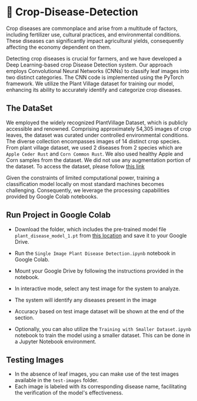 # 🌱 Crop-Disease-Detection

Crop diseases are commonplace and arise from a multitude of factors, including fertilizer use, cultural practices, and environmental conditions. These diseases can significantly impact agricultural yields, consequently affecting the economy dependent on them.

Detecting crop diseases is crucial for farmers, and we have developed a Deep Learning-based crop Disease Detection system. Our approach employs Convolutional Neural Networks (CNNs) to classify leaf images into two distinct categories. The CNN code is implemented using the PyTorch framework. We utilize the Plant Village dataset for training our model, enhancing its ability to accurately identify and categorize crop diseases. 

## The DataSet
We employed the widely recognized PlantVillage Dataset, which is publicly accessible and renowned. Comprising approximately 54,305 images of crop leaves, the dataset was curated under controlled environmental conditions. The diverse collection encompasses images of 14 distinct crop species. From plant village dataset, we used 2 diseases from 2 species which are `Apple Ceder Rust` and `Corn Common Rust`. We also used healthy Apple and Corn samples from the dataset. We did not use any augmentation portion of the dataset. To access the dataset, please follow [this link](https://data.mendeley.com/datasets/tywbtsjrjv/1)

Given the constraints of limited computational power, training a classification model locally on most standard machines becomes challenging. Consequently, we leverage the processing capabilities provided by Google Colab notebooks.


## Run Project in Google Colab

* Download the folder, which includes the pre-trained model file `plant_disease_model_1.pt` from [this location](https://drive.google.com/drive/folders/1qa2k-VcZ5_XHzlPhqH270QbutDIEMA_o?usp=sharing) and save it to your Google Drive.

* Run the `Single Image Plant Disease Detection.ipynb` notebook in Google Colab.

* Mount your Google Drive by following the instructions provided in the notebook.

* In interactive mode, select any test image for the system to analyze.

* The system will identify any diseases present in the image
* Accuracy based on test image dataset will be shown at the end of the section.

* Optionally, you can also utilize the `Training with Smaller Dataset.ipynb` notebook to train the model using a smaller dataset. This can be done in a Jupyter Notebook environment.

## Testing Images

* In the absence of leaf images, you can make use of the test images available in the `test-images` folder. 
* Each image is labeled with its corresponding disease name, facilitating the verification of the model's effectiveness.
